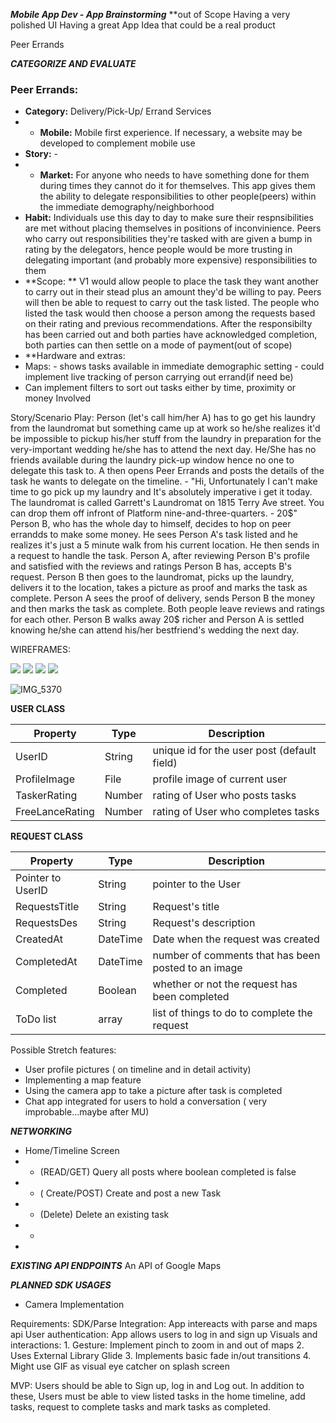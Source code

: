 ***Mobile App Dev - App Brainstorming***
**out of Scope
Having a very polished UI
Having a great App Idea that could be a real product

 Peer Errands


***CATEGORIZE AND EVALUATE***
### Peer Errands:
 - **Category:** Delivery/Pick-Up/ Errand Services
 - - **Mobile:** Mobile first experience. If necessary, a website may be developed to complement mobile use
 - **Story:** -
 - - **Market:** For anyone who needs to have something done for them during times they cannot do it for themselves. This app gives them the ability to delegate responsibilities to other people(peers) within the immediate demography/neighborhood
 - **Habit:** Individuals use this day to day to make sure their respnsibilities are met without placing themselves in positions of inconvinience. Peers who carry out responsibilities they're tasked with are given a bump in rating by the delegators, hence people would be more trusting in delegating important (and probably more expensive) responsibilities to them
 - **Scope: ** V1 would allow people to place the task they want another to carry out in their stead plus an amount they'd be willing to pay. Peers will then be able to request to carry out the task listed. The people who listed the task would then choose a person among the requests based on their rating and previous recommendations. After the responsibilty has been carried out and both parties have acknowledged completion, both parties can then settle on a mode of payment(out of scope)
 - **Hardware and extras:
 - Maps: - shows tasks available in immediate demographic setting
         - could implement live tracking of person carrying out errand(if need be)
- Can implement filters to sort out tasks either by time, proximity or money Involved


Story/Scenario Play:
Person (let's call him/her A) has to go get his laundry from the laundromat but something came up at work so he/she realizes it'd be impossible to pickup his/her stuff from the laundry in preparation for the very-important wedding he/she has to attend the next day. He/She has no friends available during the laundry pick-up window hence no one to delegate this task to.
A then opens Peer Errands and posts the details of the task he wants to delegate on the timeline. -
"Hi, Unfortunately I can't make time to go pick up my laundry and It's absolutely imperative i get it today. The laundromat is called Garrett's Laundromat on 1815 Terry Ave street. You can drop them off infront of Platform nine-and-three-quarters. - 20$"
Person B, who has the whole day to himself, decides to hop on peer errandds to make some money. He sees Person A's task listed and he realizes it's just a 5 minute walk from his current location. He then sends in a request to handle the task.
Person A, after reviewing Person B's profile and satisfied with the reviews and ratings Person B has, accepts B's request.
Person B then goes to the laundromat, picks up the laundry, delivers it to the location, takes a picture as proof and marks the task as complete. Person A sees the proof of delivery, sends Person B the money and then marks the task as complete. Both people leave reviews and ratings for each other. Person B walks away 20$ richer and Person A is settled knowing he/she can attend his/her bestfriend's wedding the next day.


WIREFRAMES:

![](https://i.imgur.com/rj8vNkj.jpg)
![](https://i.imgur.com/PDWYnbF.jpg)
![](https://i.imgur.com/bcFepF9.jpg)
![](https://i.imgur.com/MIn15jk.jpg)

![IMG_5370](https://user-images.githubusercontent.com/90366540/174722719-58c721ee-07b4-4e66-9a78-269862100776.JPG)



**USER CLASS**

   | Property      | Type     | Description |
   | ------------- | -------- | ------------|
   | UserID        | String   | unique id for the user post (default field) |
   | ProfileImage  | File     | profile image of current user |
   | TaskerRating  | Number   | rating of User who posts tasks |
   | FreeLanceRating| Number  | rating of User who completes tasks |
   
   
   **REQUEST CLASS**
   
   | Property      | Type     | Description |
   | ------------- | -------- | ------------|
   | Pointer to UserID| String| pointer to the User |
   | RequestsTitle | String   | Request's title |
   | RequestsDes   | String   | Request's description |
   | CreatedAt     | DateTime | Date when the request was created |
   | CompletedAt   | DateTime | number of comments that has been posted to an image |
   | Completed     | Boolean  | whether or not the request has been completed |
   | ToDo list     | array    | list of things to do to complete the request |
  

Possible Stretch features:
- User profile pictures ( on timeline and in detail activity)
- Implementing a map feature
- Using the camera app to take a picture after task is completed
- Chat app integrated for users to hold a conversation ( very improbable...maybe after MU)



**_NETWORKING_**
- Home/Timeline Screen
-  * (READ/GET) Query all posts where boolean completed is false
-  * ( Create/POST) Create and post a new Task
-  * (Delete) Delete an existing task
-  *
-  

**_EXISTING API ENDPOINTS_**
An API of Google Maps

**_PLANNED SDK USAGES_**
- Camera Implementation



Requirements:
SDK/Parse Integration: App intereacts with parse and maps api
User authentication: App allows users to log in and sign up
Visuals and interactions: 1. Gesture: Implement pinch to zoom in and out of maps
                          2. Uses External Library Glide
                          3. Implements basic fade in/out transitions
                          4. Might use GIF as visual eye catcher on splash screen


MVP:
Users should be able to Sign up, log in and Log out. In addition to these, Users must be able to view listed tasks in the home timeline, add tasks, request to complete tasks and mark tasks as completed.
